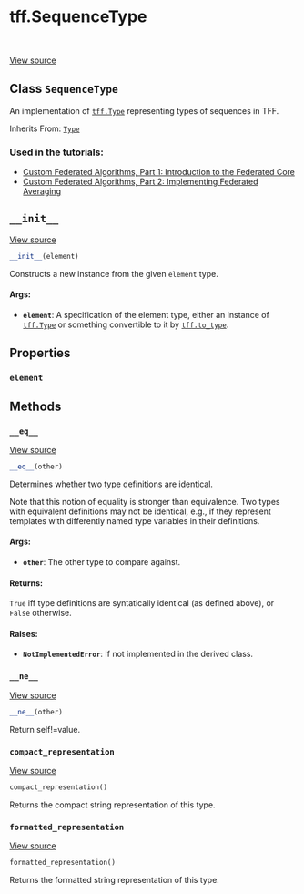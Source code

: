 <div itemscope itemtype="http://developers.google.com/ReferenceObject">
<meta itemprop="name" content="tff.SequenceType" />
<meta itemprop="path" content="Stable" />
<meta itemprop="property" content="element"/>
<meta itemprop="property" content="__eq__"/>
<meta itemprop="property" content="__init__"/>
<meta itemprop="property" content="__ne__"/>
<meta itemprop="property" content="compact_representation"/>
<meta itemprop="property" content="formatted_representation"/>
</div>

# tff.SequenceType

<table class="tfo-notebook-buttons tfo-api" align="left">
</table>

<a target="_blank" href="http://github.com/tensorflow/federated/tree/master/tensorflow_federated/python/core/api/computation_types.py">View
source</a>

## Class `SequenceType`

An implementation of <a href="../tff/Type.md"><code>tff.Type</code></a>
representing types of sequences in TFF.

Inherits From: [`Type`](../tff/Type.md)

### Used in the tutorials:

*   [Custom Federated Algorithms, Part 1: Introduction to the Federated Core](https://www.tensorflow.org/federated/tutorials/custom_federated_algorithms_1)
*   [Custom Federated Algorithms, Part 2: Implementing Federated Averaging](https://www.tensorflow.org/federated/tutorials/custom_federated_algorithms_2)

<h2 id="__init__"><code>__init__</code></h2>

<a target="_blank" href="http://github.com/tensorflow/federated/tree/master/tensorflow_federated/python/core/api/computation_types.py">View
source</a>

```python
__init__(element)
```

Constructs a new instance from the given `element` type.

#### Args:

*   <b>`element`</b>: A specification of the element type, either an instance of
    <a href="../tff/Type.md"><code>tff.Type</code></a> or something convertible
    to it by <a href="../tff/to_type.md"><code>tff.to_type</code></a>.

## Properties

<h3 id="element"><code>element</code></h3>

## Methods

<h3 id="__eq__"><code>__eq__</code></h3>

<a target="_blank" href="http://github.com/tensorflow/federated/tree/master/tensorflow_federated/python/core/api/computation_types.py">View
source</a>

```python
__eq__(other)
```

Determines whether two type definitions are identical.

Note that this notion of equality is stronger than equivalence. Two types with
equivalent definitions may not be identical, e.g., if they represent templates
with differently named type variables in their definitions.

#### Args:

*   <b>`other`</b>: The other type to compare against.

#### Returns:

`True` iff type definitions are syntatically identical (as defined above), or
`False` otherwise.

#### Raises:

*   <b>`NotImplementedError`</b>: If not implemented in the derived class.

<h3 id="__ne__"><code>__ne__</code></h3>

<a target="_blank" href="http://github.com/tensorflow/federated/tree/master/tensorflow_federated/python/core/api/computation_types.py">View
source</a>

```python
__ne__(other)
```

Return self!=value.

<h3 id="compact_representation"><code>compact_representation</code></h3>

<a target="_blank" href="http://github.com/tensorflow/federated/tree/master/tensorflow_federated/python/core/api/computation_types.py">View
source</a>

```python
compact_representation()
```

Returns the compact string representation of this type.

<h3 id="formatted_representation"><code>formatted_representation</code></h3>

<a target="_blank" href="http://github.com/tensorflow/federated/tree/master/tensorflow_federated/python/core/api/computation_types.py">View
source</a>

```python
formatted_representation()
```

Returns the formatted string representation of this type.

